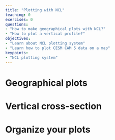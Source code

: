 ```yaml
---
title: "Plotting with NCL"
teaching: 0
exercises: 0
questions:
- "How to make geographical plots with NCL?"
- "How to plot a vertical profile?"
objectives:
- "Learn about NCL plotting system"
- "Learn how to plot CESM CAM 5 data on a map"
keypoints:
- "NCL plotting system"
---
```


# Geographical plots

# Vertical cross-section

# Organize your plots

